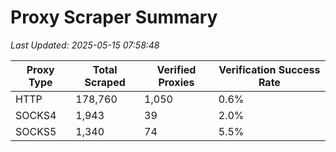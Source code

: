 # Proxy Scraper Summary

_Last Updated: 2025-05-15 07:58:48_

| Proxy Type | Total Scraped | Verified Proxies | Verification Success Rate |
|------------|--------------|------------------|--------------------------|
| HTTP | 178,760 | 1,050 | 0.6% |
| SOCKS4 | 1,943 | 39 | 2.0% |
| SOCKS5 | 1,340 | 74 | 5.5% |
